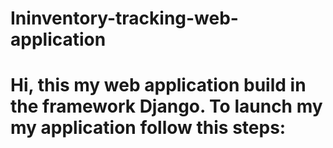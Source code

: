 # Ininventory-tracking-web-application

# Hi, this my web application build in the framework Django. To launch my my application follow this steps:
